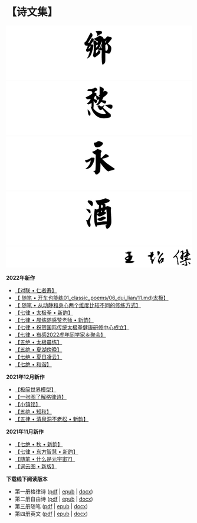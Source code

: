 # 【诗文集】

![乡](_static/images/xiang.PNG)
![愁](_static/images/chou.PNG)
![永](_static/images/yong.PNG)
![酒](_static/images/jiu.PNG)
![作者王超杰](_static/images/signature.PNG)

**2022年新作**

- [【对联 • 仁者寿】](01_classic_poems/06_dui_lian/11.md)
- [【 随笔 • 开车也能练01_classic_poems/06_dui_lian/11.md)太极】](03_proses/04_health/23.md)
- [【 随笔 • 从动静和身心两个维度比较不同的修练方式】](03_proses/04_health/22.md)
- [【七律 • 太极拳 • 新韵】](01_classic_poems/04_qi_lv/19.md)
- [【七律 • 晨练随感赞老师 • 新韵】](01_classic_poems/04_qi_lv/21.md)
- [【七律 • 祝贺国际传统太极拳健康研修中心成立】](01_classic_poems/04_qi_lv/20.md)
- [【七律 • 有感2022虎年同学家乡聚会】](01_classic_poems/04_qi_lv/22.md)
- [【五绝 • 太极晨练】](01_classic_poems/01_wu_jue/48.md)
- [【五绝 • 夏湖傍晚】](01_classic_poems/01_wu_jue/49.md)
- [【七绝 • 夏日凌云】](01_classic_poems/03_qi_jue/42.md)
- [【七绝 • 和谐】](01_classic_poems/03_qi_jue/43.md)

**2021年12月新作**

- [【极简世界模型】](03_proses/01_politics/30.md)
- [【一张图了解格律诗】](03_proses/07_poetry/12.md)
- [【小镇铭】](003_xiao_zhen.md)
- [【五绝 • 知秋】](01_classic_poems/01_wu_jue/46.md)
- [【五律 • 清泉洞不老松 • 新韵】](01_classic_poems/02_wu_lv/11.md)

**2021年11月新作**

- [【七绝 • 秋 • 新韵】](01_classic_poems/03_qi_jue/41.md)
- [【七律 • 东方智慧 • 新韵】](01_classic_poems/04_qi_lv/18.md)
- [【随笔 • 什么是元宇宙?】](03_proses/01_politics/35.md)
- [【词云图 • 新版】](006_word_cloud.md)

**下载线下阅读版本**

- 第一册格律诗 ([pdf](https://www.wcj365.xyz/offline/01_classic_poems.pdf) | [epub](https://www.wcj365.xyz/offline/01_classic_poems.epub) | [docx](https://www.wcj365.xyz/offline/01_classic_poems.docx))
- 第二册自由诗 ([pdf](https://www.wcj365.xyz/offline/02_modern_poems.pdf) | [epub](https://www.wcj365.xyz/offline/02_modern_poems.epub) | [docx](https://www.wcj365.xyz/offline/02_modern_poems.docx))
- 第三册随笔 ([pdf](https://www.wcj365.xyz/offline/03_proses.pdf) | [epub](https://www.wcj365.xyz/offline/03_proses.epub) | [docx](https://www.wcj365.xyz/offline/03_proses.docx))
- 第四册英文 ([pdf](https://www.wcj365.xyz/offline/04_english.pdf) | [epub](https://www.wcj365.xyz/offline/04_english.epub) | [docx](https://www.wcj365.xyz/offline/04_english.docx))
